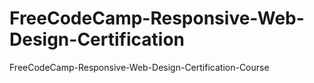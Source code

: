 # FreeCodeCamp-Responsive-Web-Design-Certification
FreeCodeCamp-Responsive-Web-Design-Certification-Course
